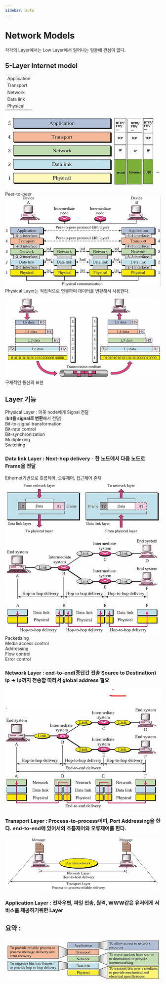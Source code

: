 ```yaml
---
sidebar: auto
---
```

# Network Models  

각각의 Layer에서는 Low Layer에서 일어나는 일들에 관심이 없다.  

## 5-Layer Internet model  

|          |
|-----------|
| Application |
| Transport |
| Network |
| Data link |
| Physical |  
![5-layer](/images/Data_Communication/5-layer.JPG)  

Peer-to-peer  
![p2p](/images/Data_Communication/p2p.JPG)  
Physical Layer는 직접적으로 연결하며 데이터를 변환해서 사용한다.  

![internet_model](/images/Data_Communication/internet_model.JPG)  
구체적인 통신의 표현  

## Layer 기능  

Physical Layer : 이웃  node에게 Signal 전달  
(**bit을 signal로 변환**해서 전달)  
Bit-to-signal transformation  
Bit-rate control  
Bit-synchronization  
Multiplexing  
Switching  

### Data link Layer : **Next-hop delivery** - **한 노드에서 다음 노드로 Frame을 전달**  
Ethernet기반으로 흐름제어, 오류제어, 접근제어 존재  
![Data-link](/images/Data_Communication/Data-link.JPG)  
![note-to-node](/images/Data_Communication/note-to-node.JPG)  
Packetizing  
Media access control  
Addressing  
Flow control  
Error control  


### Network Layer : **end-to-end**(종단간 전송 Source to Destination) Ip -> Ip까지 전송함 따라서 global address 필요  
![end-to-end](/images/Data_Communication/end-to-end.JPG)  

### Transport Layer : **Process-to-process**이며, Port Addressing을 한다.  end-to-end에 있어서의 흐름제어와 오류제어를 한다.  
![Reliable_process-to-process](/images/Data_Communication/Reliable_process-to-process.JPG)  

### Application Layer : 전자우편, 파일 전송, 원격, WWW같은 유저에게 서비스를 제공하기위한 Layer  

## 요약 :  
![summary_5Layer](/images/Data_Communication/summary_5Layer.JPG)  